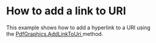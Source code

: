 # How to add a link to URI


This example shows how to add a hyperlink to a URI using the <a href="https://documentation.devexpress.com/#CoreLibraries/DevExpressPdfPdfGraphics_AddLinkToUritopic">PdfGraphics.AddLinkToUri </a>method.

<br/>


